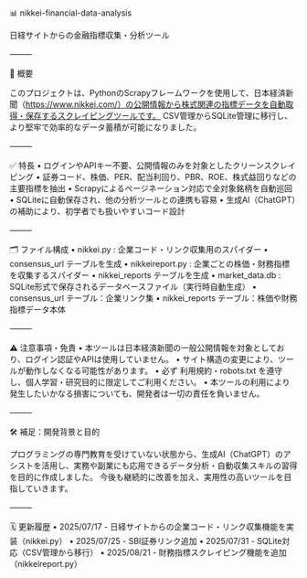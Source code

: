 📊 nikkei-financial-data-analysis

日経サイトからの金融指標収集・分析ツール

⸻

📌 概要

このプロジェクトは、PythonのScrapyフレームワークを使用して、日本経済新聞（https://www.nikkei.com/）の公開情報から株式関連の指標データを自動取得・保存するスクレイピングツールです。
CSV管理からSQLite管理に移行し、より堅牢で効率的なデータ蓄積が可能になりました。

⸻

✅ 特長
	•	ログインやAPIキー不要、公開情報のみを対象としたクリーンスクレイピング
	•	証券コード、株価、PER、配当利回り、PBR、ROE、株式益回りなどの主要指標を抽出
	•	Scrapyによるページネーション対応で全対象銘柄を自動巡回
	•	SQLiteに自動保存され、他の分析ツールとの連携も容易
	•	生成AI（ChatGPT）の補助により、初学者でも扱いやすいコード設計

⸻

🗂 ファイル構成
	•	nikkei.py : 企業コード・リンク収集用のスパイダー
	•	consensus_url テーブルを生成
	•	nikkeireport.py : 企業ごとの株価・財務指標を収集するスパイダー
	•	nikkei_reports テーブルを生成
	•	market_data.db : SQLite形式で保存されるデータベースファイル（実行時自動生成）
	•	consensus_url テーブル：企業リンク集
	•	nikkei_reports テーブル：株価や財務指標データ本体

⸻

⚠️ 注意事項・免責
	•	本ツールは日本経済新聞の一般公開情報を対象としており、ログイン認証やAPIは使用していません。
	•	サイト構造の変更により、ツールが動作しなくなる可能性があります。
	•	必ず 利用規約・robots.txt を遵守し、個人学習・研究目的に限定してご利用ください。
	•	本ツールの利用により発生したいかなる損害についても、開発者は一切の責任を負いません。

⸻

🛠 補足：開発背景と目的

プログラミングの専門教育を受けていない状態から、生成AI（ChatGPT）のアシストを活用し、実務や副業にも応用できるデータ分析・自動収集スキルの習得を目的に作成しました。
今後も継続的に改善を加え、実用性の高いツールを目指していきます。

⸻

🗓 更新履歴
	•	2025/07/17 - 日経サイトからの企業コード・リンク収集機能を実装（nikkei.py）
	•	2025/07/25 - SBI証券リンク追加
	•	2025/07/31 - SQLite対応（CSV管理から移行）
	•	2025/08/21 - 財務指標スクレイピング機能を追加（nikkeireport.py）
